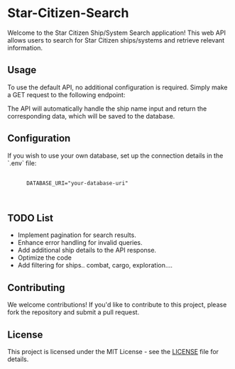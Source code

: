# Star-Citizen-Search

  <p>
    Welcome to the Star Citizen Ship/System Search application! This web API allows users to search for Star Citizen ships/systems and retrieve relevant information.
  </p>

  <h2>Usage</h2>

  <p>
    To use the default API, no additional configuration is required. Simply make a GET request to the following endpoint:
  </p>

  <p>
    The API will automatically handle the ship name input and return the corresponding data, which will be saved to the database.

  </p>

  <h2>Configuration</h2>

  <p>
    If you wish to use your own database, set up the connection details in the `.env` file:
  </p>

  <pre>
    <code>
      DATABASE_URI="your-database-uri"
    </code>
  </pre>

  <h2>TODO List</h2>

  <ul>
    <li>Implement pagination for search results.</li>
    <li>Enhance error handling for invalid queries.</li>
    <li>Add additional ship details to the API response.</li>
    <li>Optimize the code</li>
    <li>Add filtering for ships.. combat, cargo, exploration....</li>
  </ul>

  <h2>Contributing</h2>

  <p>
    We welcome contributions! If you'd like to contribute to this project, please fork the repository and submit a pull request.
  </p>

  <h2>License</h2>

  <p>
    This project is licensed under the MIT License - see the <a href="LICENSE">LICENSE</a> file for details.
  </p>
